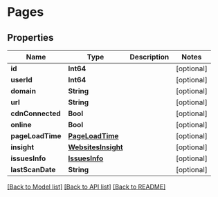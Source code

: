 # Pages

## Properties
Name | Type | Description | Notes
------------ | ------------- | ------------- | -------------
**id** | **Int64** |  | [optional] 
**userId** | **Int64** |  | [optional] 
**domain** | **String** |  | [optional] 
**url** | **String** |  | [optional] 
**cdnConnected** | **Bool** |  | [optional] 
**online** | **Bool** |  | [optional] 
**pageLoadTime** | [**PageLoadTime**](PageLoadTime.md) |  | [optional] 
**insight** | [**WebsitesInsight**](WebsitesInsight.md) |  | [optional] 
**issuesInfo** | [**IssuesInfo**](IssuesInfo.md) |  | [optional] 
**lastScanDate** | **String** |  | [optional] 

[[Back to Model list]](../README.md#documentation-for-models) [[Back to API list]](../README.md#documentation-for-api-endpoints) [[Back to README]](../README.md)


